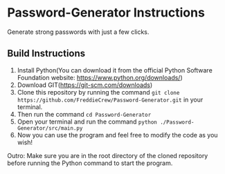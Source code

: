 # Password-Generator Instructions
Generate strong passwords with just a few clicks.

## Build Instructions
1. Install Python(You can download it from the official Python Software Foundation website: https://www.python.org/downloads/)
2. Download GIT(https://git-scm.com/downloads)
3. Clone this repository by running the command `git clone https://github.com/FreddieCrew/Password-Generator.git` in your terminal.
4. Then run the command `cd Password-Generator`
5. Open your terminal and run  the command `python ./Password-Generator/src/main.py`
6. Now you can use the program and feel free to modify the code as you wish!
 

Outro: Make sure you are in the root directory of the cloned repository before running the Python command to start the program.
